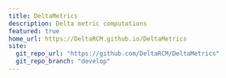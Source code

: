 ```yaml
---
title: DeltaMetrics
description: Delta metric computations
featured: true
home_url: https://DeltaRCM.github.io/DeltaMetrics
site:
  git_repo_url: "https://github.com/DeltaRCM/DeltaMetrics"
  git_repo_branch: "develop"
---
```



